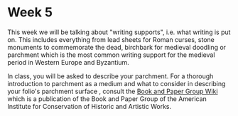 # Week 5

This week we will be talking about "writing supports", i.e. what writing is put on. This includes everything from lead sheets for Roman curses, stone monuments to commemorate the dead, birchbark for medieval doodling or parchment which is the most common writing support for the medieval period in Western Europe and Byzantium. 

In class, you will be asked to describe your parchment. For a thorough introduction to parchment as a medium and what to consider in describing your folio's parchment surface , consult the [Book and Paper Group Wiki](http://www.conservation-wiki.com/wiki/Parchment_%28PCC%29) which is a publication of the Book and Paper Group of the American Institute for Conservation of Historic and Artistic Works.

